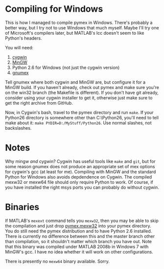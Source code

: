 # Compiling for Windows #

This is how I managed to compile pymex in Windows. There's probably 
a better way, but I try not to use Windows that much myself. Maybe
I'll try one of Microsoft's compilers later, but MATLAB's lcc doesn't
seem to like Python's headers.

You will need:

1. [cygwin](http://www.cygwin.com/)
2. [MinGW](http://www.mingw.org/)
3. Python 2.6 for Windows (not just the cygwin version)
4. [gnumex](http://gnumex.sourceforge.net/)

Tell gnumex where both cygwin and MinGW are, but configure it for a MinGW build.
If you haven't already, check out pymex and make sure you're on the win32 branch
(the Makefile is different). If you don't have git already, consider using your
cygwin installer to get it, otherwise just make sure to get the right archive
from GitHub. 

Now, in Cygwin's bash, travel to the pymex directory and run `make`. If your Python26
directory is somewhere other than C:\Python26, you'll need to tell make about it:
`make PYDIR=D:/MyStuff/Python26`. Use normal slashes, not backslashes. 

# Notes #

Why mingw *and* cygwin? 
Cygwin has useful tools like `make` and `git`, but for some reason gnumex does not
produce an appropriate set of mex options for cygwin's gcc (at least for me). 
Compiling with MinGW and the standard Python for Windows also avoids depdendence on
Cygwin. The compiled mexw32 or mexw64 file should only require Python to work.
Of course, if you have installed the right msys ports you can probably do without cygwin.

# Binaries #

If MATLAB's `mexext` command tells you `mexw32`, then you may be able to skip the compilation
and just drop [pymex.mexw32](http://cloud.github.com/downloads/kw/pymex/pymex.mexw32) into your
pymex directory. You do still need the pymex distribution and to have Python 2.6 installed. There
is currently no difference between this and the master branch other than compilation, so it shouldn't
matter which branch you have out. Note that this binary was compiled under MATLAB 2008b in Windows 7
with MinGW's gcc. I have no idea whether it will work on other configurations. 

There is presently no `mexw64` binary available. Sorry.